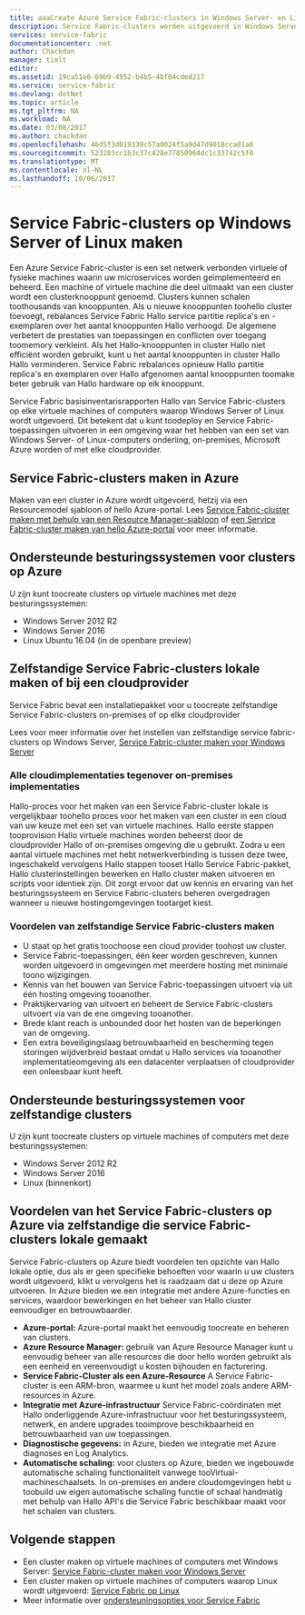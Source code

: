 ```yaml
---
title: aaaCreate Azure Service Fabric-clusters in Windows Server- en Linux | Microsoft Docs
description: Service Fabric-clusters worden uitgevoerd in Windows Server- en Linux, wat betekent u dat zult kunnen toodeploy en host-Service Fabric-toepassingen overal kunnen worden uitgevoerd Windows Server of Linux.
services: service-fabric
documentationcenter: .net
author: Chackdan
manager: timlt
editor: 
ms.assetid: 19ca51e8-69b9-4952-b4b5-4bf04cded217
ms.service: service-fabric
ms.devlang: dotNet
ms.topic: article
ms.tgt_pltfrm: NA
ms.workload: NA
ms.date: 03/08/2017
ms.author: chackdan
ms.openlocfilehash: 46d5f3d019339c57a0024f5a9d47d9018cca01a8
ms.sourcegitcommit: 523283cc1b3c37c428e77850964dc1c33742c5f0
ms.translationtype: MT
ms.contentlocale: nl-NL
ms.lasthandoff: 10/06/2017
---
```

# <a name="create-service-fabric-clusters-on-windows-server-or-linux"></a>Service Fabric-clusters op Windows Server of Linux maken
Een Azure Service Fabric-cluster is een set netwerk verbonden virtuele of fysieke machines waarin uw microservices worden geïmplementeerd en beheerd. Een machine of virtuele machine die deel uitmaakt van een cluster wordt een clusterknooppunt genoemd. Clusters kunnen schalen toothousands van knooppunten. Als u nieuwe knooppunten toohello cluster toevoegt, rebalances Service Fabric Hallo service partitie replica's en -exemplaren over het aantal knooppunten Hallo verhoogd. De algemene verbetert de prestaties van toepassingen en conflicten over toegang toomemory verkleint. Als het Hallo-knooppunten in cluster Hallo niet efficiënt worden gebruikt, kunt u het aantal knooppunten in cluster Hallo Hallo verminderen. Service Fabric rebalances opnieuw Hallo partitie replica's en exemplaren over Hallo afgenomen aantal knooppunten toomake beter gebruik van Hallo hardware op elk knooppunt.

Service Fabric basisinventarisrapporten Hallo van Service Fabric-clusters op elke virtuele machines of computers waarop Windows Server of Linux wordt uitgevoerd. Dit betekent dat u kunt toodeploy en Service Fabric-toepassingen uitvoeren in een omgeving waar het hebben van een set van Windows Server- of Linux-computers onderling, on-premises, Microsoft Azure worden of met elke cloudprovider.

## <a name="create-service-fabric-clusters-on-azure"></a>Service Fabric-clusters maken in Azure
Maken van een cluster in Azure wordt uitgevoerd, hetzij via een Resourcemodel sjabloon of hello Azure-portal. Lees [Service Fabric-cluster maken met behulp van een Resource Manager-sjabloon](service-fabric-cluster-creation-via-arm.md) of [een Service Fabric-cluster maken van hello Azure-portal](service-fabric-cluster-creation-via-portal.md) voor meer informatie.

## <a name="supported-operating-systems-for-clusters-on-azure"></a>Ondersteunde besturingssystemen voor clusters op Azure
U zijn kunt toocreate clusters op virtuele machines met deze besturingssystemen:

* Windows Server 2012 R2
* Windows Server 2016 
* Linux Ubuntu 16.04 (in de openbare preview) 

## <a name="create-service-fabric-standalone-clusters-on-premises-or-with-any-cloud-provider"></a>Zelfstandige Service Fabric-clusters lokale maken of bij een cloudprovider
Service Fabric bevat een installatiepakket voor u toocreate zelfstandige Service Fabric-clusters on-premises of op elke cloudprovider

Lees voor meer informatie over het instellen van zelfstandige service fabric-clusters op Windows Server, [Service Fabric-cluster maken voor Windows Server](service-fabric-cluster-creation-for-windows-server.md)

### <a name="any-cloud-deployments-vs-on-premises-deployments"></a>Alle cloudimplementaties tegenover on-premises implementaties
Hallo-proces voor het maken van een Service Fabric-cluster lokale is vergelijkbaar toohello proces voor het maken van een cluster in een cloud van uw keuze met een set van virtuele machines. Hallo eerste stappen tooprovision Hallo virtuele machines worden beheerst door de cloudprovider Hallo of on-premises omgeving die u gebruikt. Zodra u een aantal virtuele machines met hebt netwerkverbinding is tussen deze twee, ingeschakeld vervolgens Hallo stappen tooset Hallo Service Fabric-pakket, Hallo clusterinstellingen bewerken en Hallo cluster maken uitvoeren en scripts voor identiek zijn. Dit zorgt ervoor dat uw kennis en ervaring van het besturingssysteem en Service Fabric-clusters beheren overgedragen wanneer u nieuwe hostingomgevingen tootarget kiest.

### <a name="benefits-of-creating-standalone-service-fabric-clusters"></a>Voordelen van zelfstandige Service Fabric-clusters maken
* U staat op het gratis toochoose een cloud provider toohost uw cluster.
* Service Fabric-toepassingen, één keer worden geschreven, kunnen worden uitgevoerd in omgevingen met meerdere hosting met minimale toono wijzigingen.
* Kennis van het bouwen van Service Fabric-toepassingen uitvoert via uit één hosting omgeving tooanother.
* Praktijkervaring van uitvoert en beheert de Service Fabric-clusters uitvoert via van de ene omgeving tooanother.
* Brede klant reach is unbounded door het hosten van de beperkingen van de omgeving.
* Een extra beveiligingslaag betrouwbaarheid en bescherming tegen storingen wijdverbreid bestaat omdat u Hallo services via tooanother implementatieomgeving als een datacenter verplaatsen of cloudprovider een onleesbaar kunt heeft.

## <a name="supported-operating-systems-for-standalone-clusters"></a>Ondersteunde besturingssystemen voor zelfstandige clusters
U zijn kunt toocreate clusters op virtuele machines of computers met deze besturingssystemen:

* Windows Server 2012 R2
* Windows Server 2016 
* Linux (binnenkort)

## <a name="advantages-of-service-fabric-clusters-on-azure-over-standalone-service-fabric-clusters-created-on-premises"></a>Voordelen van het Service Fabric-clusters op Azure via zelfstandige die service Fabric-clusters lokale gemaakt
Service Fabric-clusters op Azure biedt voordelen ten opzichte van Hallo lokale optie, dus als er geen specifieke behoeften voor waarin u uw clusters wordt uitgevoerd, klikt u vervolgens het is raadzaam dat u deze op Azure uitvoeren. In Azure bieden we een integratie met andere Azure-functies en services, waardoor bewerkingen en het beheer van Hallo cluster eenvoudiger en betrouwbaarder.

* **Azure-portal:** Azure-portal maakt het eenvoudig toocreate en beheren van clusters.
* **Azure Resource Manager:** gebruik van Azure Resource Manager kunt u eenvoudig beheer van alle resources die door hello worden gebruikt als een eenheid en vereenvoudigt u kosten bijhouden en facturering.
* **Service Fabric-Cluster als een Azure-Resource** A Service Fabric-cluster is een ARM-bron, waarmee u kunt het model zoals andere ARM-resources in Azure.
* **Integratie met Azure-infrastructuur** Service Fabric-coördinaten met Hallo onderliggende Azure-infrastructuur voor het besturingssysteem, netwerk, en andere upgrades tooimprove beschikbaarheid en betrouwbaarheid van uw toepassingen.  
* **Diagnostische gegevens:** in Azure, bieden we integratie met Azure diagnoses en Log Analytics.
* **Automatische schaling:** voor clusters op Azure, bieden we ingebouwde automatische schaling functionaliteit vanwege tooVirtual-machineschaalsets. In on-premises en andere cloudomgevingen hebt u toobuild uw eigen automatische schaling functie of schaal handmatig met behulp van Hallo API's die Service Fabric beschikbaar maakt voor het schalen van clusters.

## <a name="next-steps"></a>Volgende stappen

* Een cluster maken op virtuele machines of computers met Windows Server: [Service Fabric-cluster maken voor Windows Server](service-fabric-cluster-creation-for-windows-server.md)
* Een cluster maken op virtuele machines of computers waarop Linux wordt uitgevoerd: [Service Fabric op Linux](service-fabric-linux-overview.md)
* Meer informatie over [ondersteuningsopties voor Service Fabric](service-fabric-support.md)

